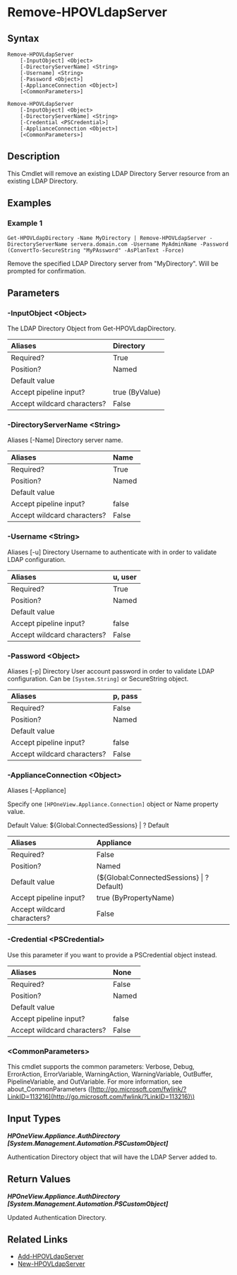 ﻿---
description: Remove an existing LDAP Directory Server.
---

# Remove-HPOVLdapServer

## Syntax

```text
Remove-HPOVLdapServer
    [-InputObject] <Object>
    [-DirectoryServerName] <String>
    [-Username] <String>
    [-Password <Object>]
    [-ApplianceConnection <Object>]
    [<CommonParameters>]
```

```text
Remove-HPOVLdapServer
    [-InputObject] <Object>
    [-DirectoryServerName] <String>
    [-Credential <PSCredential>]
    [-ApplianceConnection <Object>]
    [<CommonParameters>]
```

## Description

This Cmdlet will remove an existing LDAP Directory Server resource from an existing LDAP Directory.

## Examples

###  Example 1 

```text
Get-HPOVLdapDirectory -Name MyDirectory | Remove-HPOVLdapServer -DirectoryServerName servera.domain.com -Username MyAdminName -Password (ConvertTo-SecureString "MyPAssword" -AsPlanText -Force)

```

Remove the specified LDAP Directory server from "MyDirectory".  Will be prompted for confirmation.

## Parameters

### -InputObject &lt;Object&gt;

The LDAP Directory Object from Get-HPOVLdapDirectory.

| Aliases | Directory |
| :--- | :--- |
| Required? | True |
| Position? | Named |
| Default value |  |
| Accept pipeline input? | true (ByValue) |
| Accept wildcard characters? | False |

### -DirectoryServerName &lt;String&gt;

Aliases [-Name]
Directory server name.

| Aliases | Name |
| :--- | :--- |
| Required? | True |
| Position? | Named |
| Default value |  |
| Accept pipeline input? | false |
| Accept wildcard characters? | False |

### -Username &lt;String&gt;

Aliases [-u]
Directory Username to authenticate with in order to validate LDAP configuration.

| Aliases | u, user |
| :--- | :--- |
| Required? | True |
| Position? | Named |
| Default value |  |
| Accept pipeline input? | false |
| Accept wildcard characters? | False |

### -Password &lt;Object&gt;

Aliases [-p]
Directory User account password in order to validate LDAP configuration.  Can be `[System.String]` or SecureString object.

| Aliases | p, pass |
| :--- | :--- |
| Required? | False |
| Position? | Named |
| Default value |  |
| Accept pipeline input? | false |
| Accept wildcard characters? | False |

### -ApplianceConnection &lt;Object&gt;

Aliases [-Appliance]

Specify one `[HPOneView.Appliance.Connection]` object or Name property value.

Default Value: ${Global:ConnectedSessions} | ? Default

| Aliases | Appliance |
| :--- | :--- |
| Required? | False |
| Position? | Named |
| Default value | (${Global:ConnectedSessions} &vert; ? Default) |
| Accept pipeline input? | true (ByPropertyName) |
| Accept wildcard characters? | False |

### -Credential &lt;PSCredential&gt;

Use this parameter if you want to provide a PSCredential object instead.

| Aliases | None |
| :--- | :--- |
| Required? | False |
| Position? | Named |
| Default value |  |
| Accept pipeline input? | false |
| Accept wildcard characters? | False |

### &lt;CommonParameters&gt;

This cmdlet supports the common parameters: Verbose, Debug, ErrorAction, ErrorVariable, WarningAction, WarningVariable, OutBuffer, PipelineVariable, and OutVariable. For more information, see about\_CommonParameters \([http://go.microsoft.com/fwlink/?LinkID=113216](http://go.microsoft.com/fwlink/?LinkID=113216)\)

## Input Types

_**HPOneView.Appliance.AuthDirectory [System.Management.Automation.PSCustomObject]**_

Authentication Directory object that will have the LDAP Server added to.

## Return Values

_**HPOneView.Appliance.AuthDirectory [System.Management.Automation.PSCustomObject]**_

Updated Authentication Directory.

## Related Links

* [Add-HPOVLdapServer](add-hpovldapserver.md)
* [New-HPOVLdapServer](new-hpovldapserver.md)
